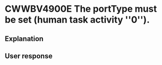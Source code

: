 # CWWBV4900E The portType must be set (human task activity ''0'').

## Explanation

## User response